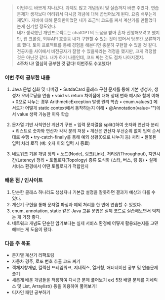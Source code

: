 <blockquote>
<p>이번주도 바쁘게 지나갔다. 과제도 많고 개념정리 및 실습까지 바쁜 주였다. 
연습문제가 생각보다 어려워서 다시금 개념에 대해 곱씹어보게 된다. 요즘 배우는게 재밌다.
자바에 대해 문외한이었던 내가 조금씩 코드를 짜서 계산기를 만들었다는게 신기할 정도였다.<br /> 
내가 생각했던 개인프로젝트는 chatGPT의 도움을 받아 혼자 진행해보려고 했지만, 웹 크롤링, 외부API 호출등 내가 구현할 수 있는 것이 없어서 당분간 보류하기로 했다. 토이 프로젝트를 통해 경험을 해본다면 충분히 구현할 수 있을 것 같다. <br />
    전공자들 사이에서 비전공자가 잘할 수 있을까라는 걱정을 했지만, 크게 걱정할 것은 아닌것 같다. 내가 하기 나름인데, 코드 짜는 것도 점차 나아지겠지. <br /> 
    <strong>4주차 나! 열심히 공부한 것 같다! 이번주도 수고했다!</strong> </p>
</blockquote>
<h3 id="이번-주에-공부한-내용">이번 주에 공부한 내용</h3>
<ol>
<li><p>Java 문법 심화 및 디버깅
 •    SutdaCard 클래스 구현 문제를 통해 기본 생성자, 생성자 오버로딩을 연습
 •    void vs return 차이점에 대해 상태 변화 예시와 함께 이해
 •    0으로 나누는 경우 ArithmeticException 발생 원리 학습
 •    enum.values() 메서드가 어떻게 static context에서 동작하는지 이해
 •    @Annotation(value=&quot;&quot;)에서 value 생략 가능한 이유 학습</p>
</li>
<li><p>문자열 기반 사칙연산 계산기 구현
 •    입력 문자열을 split()하여 숫자와 연산자 분리
 •    리스트로 숫자와 연산자 각각 분리 저장
 •    계산은 연산자 우선순위 없이 입력 순서대로 수행
 •    try-catch-finally를 통해 예외 상황(0으로 나누기 등) 처리
 •    잘못된 입력 처리 로직 (예: 숫자 이외 입력 시 종료)</p>
</li>
<li><p>네트워크 기본 개념 정리
 •    노드(Node), 링크(Link), 처리량(Throughput), 지연시간(Latency) 정리
 •    토폴로지(Topology) 종류 도식화 (스타, 버스, 링 등)
 •    실제 서비스 환경에서 어떤 토폴로지가 적합한지 </p>
</li>
</ol>
<h3 id="배운-점--인사이트">배운 점 / 인사이트</h3>
<ol>
<li>단순한 클래스 하나라도 생성자나 기본값 설정을 잘못하면 결과가 예상과 다를 수 있다.</li>
<li>계산기 구현을 통해 문자열 파싱과 예외 처리를 한 번에 연습할 수 있었다.</li>
<li>enum, annotation, static 같은 Java 고유 문법은 실제 코드로 실습해보면서 익히는 게 가장 좋다.</li>
<li>네트워크 개념도 단순한 암기보다는 실제 서비스 환경에 어떻게 활용되는지를 고민해보는 게 도움이 됐다.</li>
</ol>
<h3 id="다음-주-목표">다음 주 목표</h3>
<ul>
<li>문자열 계산기 리팩토링</li>
<li>자동차 경주, 로또 번호 추출 코드 짜기 </li>
<li>객체지향개념, 컬렉션 프레임워크, 지네릭스, 열거형, 애터네이션 공부 및 연습문제 풀기 </li>
<li>새롭게 배운 개념들을 적용하여 다시금 문제 풀어보기 
  ex) 5장 배열 문제를 지네릭스 및 List, Arraylist() 등을 이용하여 풀어보기! </li>
<li>디자인 패턴 공부하기 </li>
</ul>
